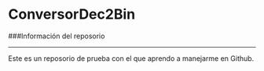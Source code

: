# ConversorDec2Bin
 ###Información del reposorio
***
Este es un reposorio de prueba con el que aprendo a manejarme en Github.
